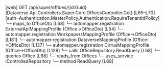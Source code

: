 [web] GET /api/super/offices/{id:Guid}  (Dataverse.Api.Controllers.Super.Core.OfficesController.Get)  [L65–L70] [auth=Authentication.MasterPolicy,Authentication.RequireTenantIdPolicy]
  └─ maps_to OfficeDto [L68]
    └─ automapper.registration ExternalApiMappingProfile (Office->OfficeDto) [L54]
    └─ automapper.registration WorkpapersMappingProfile (Office->OfficeDto) [L181]
    └─ automapper.registration DataverseMappingProfile (Office->OfficeDto) [L137]
    └─ automapper.registration CirrusMappingProfile (Office->OfficeDto) [L128]
  └─ calls OfficeRepository.ReadQuery [L68]
  └─ queries Office [L68]
    └─ reads_from Offices
  └─ uses_service IControlledRepository<Office>
    └─ method ReadQuery [L68]

